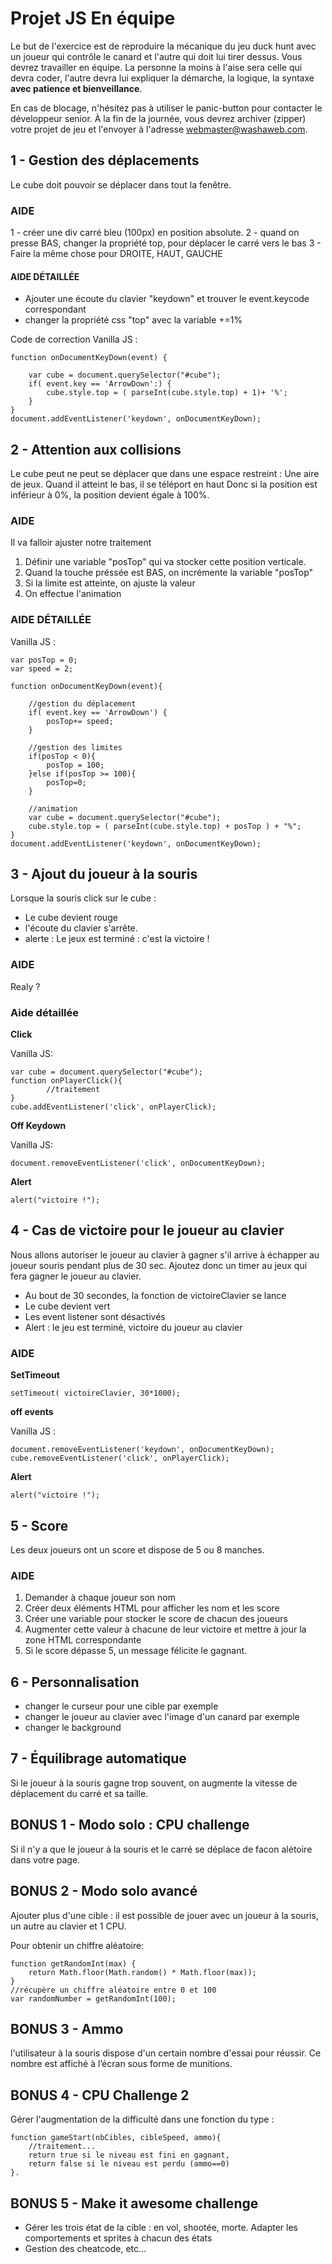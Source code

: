 # Projet JS En équipe

Le but de l'exercice est de reproduire la mécanique du jeu duck hunt avec un joueur qui contrôle le canard et l'autre qui doit lui tirer dessus.
Vous devrez travailler en équipe. La personne la moins à l'aise sera celle qui devra coder, l'autre devra lui expliquer la démarche, la logique, la syntaxe **avec patience et bienveillance**.

En cas de blocage, n'hésitez pas à utiliser le panic-button pour contacter le développeur senior. À la fin de la journée, vous devrez archiver (zipper) votre projet de jeu et l'envoyer à l'adresse webmaster@washaweb.com.

## 1 - Gestion des déplacements

Le cube doit pouvoir se déplacer dans tout la fenêtre.

### AIDE

1 - créer une div carré bleu (100px) en position absolute.
2 - quand on presse BAS, changer la propriété top, pour déplacer le carré vers le bas
3 - Faire la même chose pour DROITE, HAUT, GAUCHE

#### AIDE DÉTAILLÉE

- Ajouter une écoute du clavier "keydown" et trouver le event.keycode correspondant
- changer la propriété css "top" avec la variable +=1%

Code de correction Vanilla JS :

    function onDocumentKeyDown(event) {

        var cube = document.querySelector("#cube");
        if( event.key == 'ArrowDown':) {
            cube.style.top = ( parseInt(cube.style.top) + 1)+ '%';
        }
    }
    document.addEventListener('keydown', onDocumentKeyDown);


## 2 - Attention aux collisions

Le cube peut ne peut se déplacer que dans une espace restreint : Une aire de jeux. Quand il atteint le bas, il se téléport en haut
Donc si la position est inférieur à 0%, la position devient égale à 100%.

### AIDE

Il va falloir ajuster notre traitement

1. Définir une variable "posTop" qui va stocker cette position verticale.
2. Quand la touche préssée est BAS, on incrémente la variable  "posTop"
3. Si la limite est atteinte, on ajuste la valeur
4. On effectue l'animation

### AIDE DÉTAILLÉE

Vanilla JS :

    var posTop = 0;
    var speed = 2;

    function onDocumentKeyDown(event){
        
        //gestion du déplacement
        if( event.key == 'ArrowDown') {
            posTop+= speed;
        }
    
        //gestion des limites
        if(posTop < 0){
            posTop = 100;
        }else if(posTop >= 100){
            posTop=0;
        }
        
        //animation
        var cube = document.querySelector("#cube");
        cube.style.top = ( parseInt(cube.style.top) + posTop ) + "%";
    }
    document.addEventListener('keydown', onDocumentKeyDown);


## 3 - Ajout du joueur à la souris

Lorsque la souris click sur le cube :

- Le cube devient rouge
- l'écoute du clavier s'arrête.
- alerte : Le jeux est terminé :  c'est la victoire !

### AIDE

Realy ?

### Aide détaillée

**Click**

Vanilla JS:

    var cube = document.querySelector("#cube");
    function onPlayerClick(){
            //traitement
    }
    cube.addEventListener('click', onPlayerClick);


**Off Keydown**
    
Vanilla JS:

    document.removeEventListener('click', onDocumentKeyDown);

**Alert**
    
    alert("victoire !");


## 4 - Cas de victoire pour le joueur au clavier

Nous allons autoriser le joueur au clavier à gagner s'il arrive à échapper au joueur souris pendant plus de 30 sec. Ajoutez donc un timer au jeux qui fera gagner le joueur au clavier.

- Au bout de 30 secondes, la fonction de victoireClavier se lance
- Le cube devient vert
- Les event listener sont désactivés
- Alert : le jeu est terminé, victoire du joueur au clavier

### AIDE

**SetTimeout**

    setTimeout( victoireClavier, 30*1000);

**off events**

Vanilla JS :

    document.removeEventListener('keydown', onDocumentKeyDown);
    cube.removeEventListener('click', onPlayerClick);

**Alert**

    alert("victoire !");


## 5 - Score

Les deux joueurs ont un score et dispose de 5 ou 8 manches.

### AIDE

1. Demander à chaque joueur son nom
2. Créer deux éléments HTML pour afficher les nom et les score
3. Créer une variable pour stocker le score de chacun des joueurs
4. Augmenter cette valeur à chacune de leur victoire et mettre à jour la zone HTML correspondante
5. Si le score dépasse 5, un message félicite le gagnant.


## 6 - Personnalisation

- changer le curseur pour une cible par exemple
- changer le joueur au clavier avec l'image d'un canard par exemple
- changer le background

## 7 - Équilibrage automatique

Si le joueur à la souris gagne trop souvent, on augmente la vitesse de déplacement du carré et sa taille.

## BONUS 1 - Modo solo : CPU challenge

Si il n'y a que le joueur à la souris et le carré se déplace de facon alétoire dans votre page.

## BONUS 2  - Modo solo avancé

Ajouter plus d'une cible : il est possible de jouer avec un joueur à la souris, un autre au clavier et 1 CPU.

Pour obtenir un chiffre aléatoire:

    function getRandomInt(max) {
        return Math.floor(Math.random() * Math.floor(max));
    }
    //récupère un chiffre aléatoire entre 0 et 100
    var randomNumber = getRandomInt(100);


## BONUS 3  - Ammo

l'utilisateur à la souris dispose d'un certain nombre d'essai pour réussir. Ce nombre est affiché à l’écran sous forme de munitions.

## BONUS 4 - CPU Challenge 2

Gérer l'augmentation de la difficulté dans une fonction du type :

    function gameStart(nbCibles, cibleSpeed, ammo){
        //traitement...
        return true si le niveau est fini en gagnant,
        return false si le niveau est perdu (ammo==0)
    }.

## BONUS 5  - Make it awesome challenge

- Gérer les trois état de la cible : en vol, shootée, morte. Adapter les comportements et sprites à chacun des états
- Gestion des cheatcode, etc...


